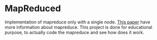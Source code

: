 # MapReduced

Implementation of mapreduce only with a single node.
[This paper](https://pdos.csail.mit.edu/6.824/papers/mapreduce.pdf) have more information about mapreduce.
This project is done for educational purpose, to actually code the mapreduce and see how does it work.

